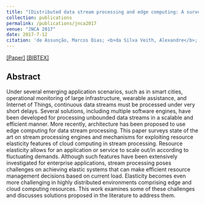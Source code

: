 ```yaml
---
title: "[Distributed data stream processing and edge computing: A survey on resource elasticity and future directions](https://www.sciencedirect.com/science/article/pii/S1084804517303971)"
collection: publications
permalink: /publications/jnca2017
venue: "JNCA 2017"
date: 2017-7-12
citation: 'de Assunção, Marcos Dias; <b>da Silva Veith, Alexandre</b>; Buyya, Rajkumar'
---
```

[[Paper]](http://perso.ens-lyon.fr/alexandre.veith/files/jnca2017.pdf) [[BIBTEX]](http://perso.ens-lyon.fr/alexandre.veith/files/jnca2017.bib)



## Abstract
Under several emerging application scenarios, such as in smart cities, operational monitoring of large infrastructure, wearable assistance, and Internet of Things, continuous data streams must be processed under very short delays. Several solutions, including multiple software engines, have been developed for processing unbounded data streams in a scalable and efficient manner. More recently, architecture has been proposed to use edge computing for data stream processing. This paper surveys state of the art on stream processing engines and mechanisms for exploiting resource elasticity features of cloud computing in stream processing. Resource elasticity allows for an application or service to scale out/in according to fluctuating demands. Although such features have been extensively investigated for enterprise applications, stream processing poses challenges on achieving elastic systems that can make efficient resource management decisions based on current load. Elasticity becomes even more challenging in highly distributed environments comprising edge and cloud computing resources. This work examines some of these challenges and discusses solutions proposed in the literature to address them.



